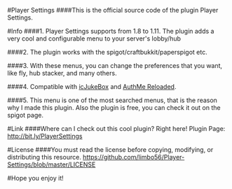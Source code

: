 #Player Settings
####This is the official source code of the plugin Player Settings.

#Info
####1. Player Settings supports from 1.8 to 1.11. The plugin adds a very cool and configurable menu to your server's lobby/hub

####2. The plugin works with the spigot/craftbukkit/paperspigot etc.

####3. With these menus, you can change the preferences that you want, like fly, hub stacker, and many others.

####4. Compatible with [icJukeBox](https://www.spigotmc.org/resources/icjukebox.6129/) and [AuthMe Reloaded](https://www.spigotmc.org/resources/authme-reloaded.6269/).

####5. This menu is one of the most searched menus, that is the reason why I made this plugin. Also the plugin is free, you can check it out on the spigot page.

#Link
####Where can I check out this cool plugin? Right here! Plugin Page: http://bit.ly/PlayerSettings

#License
####You must read the license before copying, modifying, or distributing this resource. https://github.com/limbo56/Player-Settings/blob/master/LICENSE

#Hope you enjoy it!
